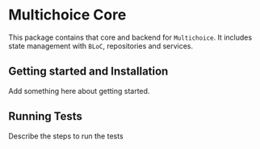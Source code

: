 # Multichoice Core

This package contains that core and backend for `Multichoice`. It includes state management with `BLoC`, repositories and services.

## Getting started and Installation

Add something here about getting started.

## Running Tests

Describe the steps to run the tests

